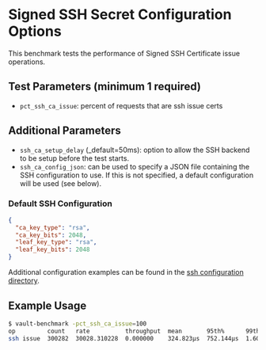 # Signed SSH Secret Configuration Options

This benchmark tests the performance of Signed SSH Certificate issue operations.

## Test Parameters (minimum 1 required)

- `pct_ssh_ca_issue`: percent of requests that are ssh issue certs

## Additional Parameters

- `ssh_ca_setup_delay` (_default=50ms): option to allow the SSH backend to be setup before the test starts.
- `ssh_ca_config_json`: can be used to specify a JSON file containing the SSH configuration
to use.  If this is not specified, a default configuration will be used (see below).

### Default SSH Configuration

```json
{
  "ca_key_type": "rsa",
  "ca_key_bits": 2048,
  "leaf_key_type": "rsa",
  "leaf_key_bits": 2048
}
```

Additional configuration examples can be found in the [ssh configuration directory](/configs/ssh/).

## Example Usage

```bash
$ vault-benchmark -pct_ssh_ca_issue=100
op         count   rate          throughput  mean       95th%      99th%       successRatio
ssh issue  300282  30028.310228  0.000000    324.823µs  752.144µs  1.601211ms  0.00%
```
